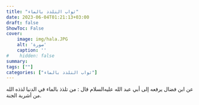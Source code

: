 ```yaml
---
title: "ثواب التلذذ بالماء"
date: 2023-06-04T01:21:13+03:00
draft: false
ShowToc: False
cover:
    image: img/hala.JPG
    alt: 'صورة'
    caption: ''
#    hidden: false
summary: 
tags: [""]
categories: ["ثواب التلذذ بالماء"]
---
```

عن ابن فضال
يرفعه إلى أبي عبد الله عليه‌السلام قال : من تلذذ بالماء في الدنيا لذذه الله من
أشربة الجنة.




